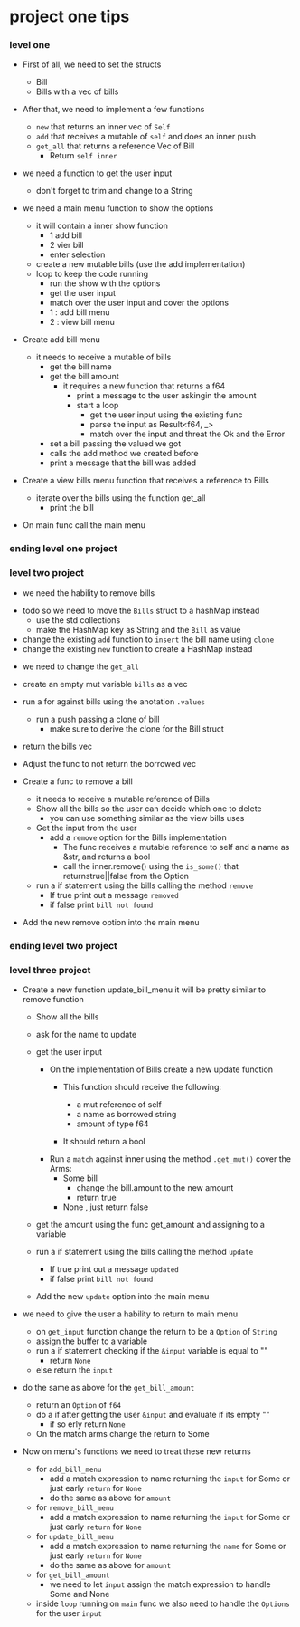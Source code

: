 # project one tips 


### level one 
- First of all, we need to set the structs 
    - Bill
    - Bills with a vec of bills 

- After that, we need to implement a few functions 
    - `new` that returns an inner vec of `Self`
    - `add` that receives a mutable of `self` and does an inner push 
    - `get_all` that returns a reference Vec of Bill
        - Return `self inner`

- we need a function to get the user input 
    - don't forget to trim and change to a String

- we need a main menu function to show the options
    - it will contain a inner show function 
        - 1 add bill 
        - 2 vier bill 
        - enter selection
    - create a new mutable bills (use the add implementation)
    - loop to keep the code running 
        - run the show with the options
        - get the user input
        - match over the user input and cover the options
        - 1 : add bill menu 
        - 2 : view bill menu 

- Create add bill menu 
    - it needs to receive a mutable of bills 
        - get the bill name 
        - get the bill amount 
            - it requires a new function that returns a f64
               - print a message to the user askingin the amount 
                - start a loop 
                    - get the user input using the existing func
                    - parse the input as Result<f64, _>
                    - match over the input and threat the Ok and the Error
        - set a bill passing the valued we got       
        - calls the add method we created before
        - print a message that the bill was added
- Create a view bills menu function that receives a reference to Bills 
    - iterate over the bills using the function get_all
        - print the bill
    
- On main func call the main menu 


### ending level one project


### level two project 

* we need the hability to remove bills
- todo so we need to move the `Bills` struct to a hashMap instead
    - use the std collections
    - make the HashMap key as String and the `Bill` as value
- change the existing `add` function to `insert` the bill name using `clone`
- change the existing `new` function to create a HashMap instead


* we need to change the `get_all` 
- create an empty mut variable `bills` as a vec
- run a for against bills using the anotation `.values`
    - run a push passing a clone of bill
        - make sure to derive the clone for the Bill struct
- return the bills vec
- Adjust the func to not return the borrowed vec

- Create a func to remove a bill
    - it needs to receive a mutable reference of Bills
    - Show all the bills so the user can decide which one to delete
        - you can use something similar as the view bills uses
    - Get the input from the user
        - add a `remove` option for the Bills implementation
            - The func receives a mutable reference to self and a name as &str, and returns a bool
            - call the inner.remove() using the `is_some()` that returnstrue||false from the Option 
    - run a if statement using the bills calling the method `remove`
        - If true print out a message `removed`
        - if false print `bill not found`
- Add the new remove option into the main menu


### ending level two project


### level three project 
- Create a new function update_bill_menu it will be pretty similar to remove function
    - Show all the bills
    - ask for the name to update
    - get the user input

        - On the implementation of Bills create a new update function
            - This function should receive the following:
                * a mut reference of self
                * a name as borrowed string
                * amount of type f64

            - It should return a bool
        - Run a `match` against inner using the method `.get_mut()`
            cover the Arms:
            * Some bill 
                - change the bill.amount to the new amount
                - return true
            * None , just return false

    - get the amount using the func get_amount and assigning to a variable
    - run a if statement using the bills calling the method `update`
        - If true print out a message `updated`
        - if false print `bill not found`
    - Add the new `update` option into the main menu

- we need to give the user a hability to return to main menu
    - on `get_input` function change the return to be a `Option` of `String`
    - assign the buffer to a variable
    - run a if statement checking if the `&input` variable is equal to ""
        - return `None`
    - else return the `input`

- do the same as above for the `get_bill_amount`
    - return an `Option` of `f64`
    - do a if after getting the user `&input` and evaluate if its empty ""
        - if so erly return `None`
    - On the match arms change the return to Some

- Now on menu's functions we need to treat these new returns
    - for `add_bill_menu`
        - add a match expression to name returning the `input` for Some or just early `return` for `None`
        - do the same as above for `amount` 
    - for `remove_bill_menu`
        - add a match expression to name returning the `input` for Some or just early `return` for `None`
    - for `update_bill_menu`
        - add a match expression to name returning the `name` for Some or just early `return` for `None`
        - do the same as above for `amount` 
    - for `get_bill_amount`
        - we need to let `input` assign the match expression to handle Some and None
    - inside `loop` running on `main` func we also need to handle the `Options` for the user `input`


